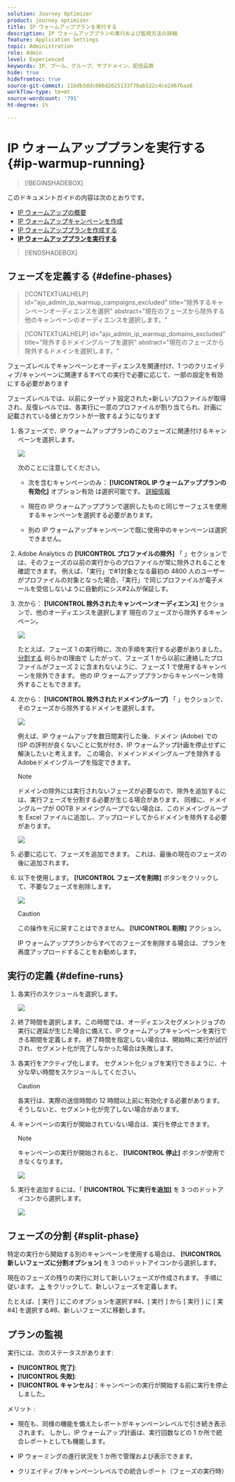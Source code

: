 ```yaml
---
solution: Journey Optimizer
product: journey optimizer
title: IP ウォームアッププランを実行する
description: IP ウォームアッププランの実行および監視方法の詳細
feature: Application Settings
topic: Administration
role: Admin
level: Experienced
keywords: IP、プール、グループ、サブドメイン、配信品質
hide: true
hidefromtoc: true
source-git-commit: 11bdb3ddc666d2025133f70ab522c4ce2d676aa6
workflow-type: tm+mt
source-wordcount: '791'
ht-degree: 1%

---
```


# IP ウォームアッププランを実行する {#ip-warmup-running}

>[!BEGINSHADEBOX]

このドキュメントガイドの内容は次のとおりです。

* [IP ウォームアップの概要](ip-warmup-gs.md)
* [IP ウォームアップキャンペーンを作成](ip-warmup-campaign.md)
* [IP ウォームアッププランを作成する](ip-warmup-plan.md)
* **[IP ウォームアッププランを実行する](ip-warmup-running.md)**

>[!ENDSHADEBOX]

## フェーズを定義する {#define-phases}

>[!CONTEXTUALHELP]
>id="ajo_admin_ip_warmup_campaigns_excluded"
>title="除外するキャンペーンオーディエンスを選択"
>abstract="現在のフェーズから除外する他のキャンペーンのオーディエンスを選択します。"

>[!CONTEXTUALHELP]
>id="ajo_admin_ip_warmup_domains_excluded"
>title="除外するドメイングループを選択"
>abstract="現在のフェーズから除外するドメインを選択します。"

フェーズレベルでキャンペーンとオーディエンスを関連付け、1 つのクリエイティブ/キャンペーンに関連するすべての実行で必要に応じて、一部の設定を有効にする必要があります

フェーズレベルでは、以前にターゲット設定された+新しいプロファイルが取得され、反復レベルでは、各実行に一意のプロファイルが割り当てられ、計画に記載されている値とカウントが一致するようになります

1. 各フェーズで、IP ウォームアッププランのこのフェーズに関連付けるキャンペーンを選択します。

   ![](assets/ip-warmup-plan-select-campaign.png)

   次のことに注意してください。

   * 次を含むキャンペーンのみ： **[!UICONTROL IP ウォームアッププランの有効化]** オプション有効 <!--and live?--> は選択可能です。 [詳細情報](#create-ip-warmup-campaign)

   * 現在の IP ウォームアッププランで選択したものと同じサーフェスを使用するキャンペーンを選択する必要があります。

   * 別の IP ウォームアップキャンペーンで既に使用中のキャンペーンは選択できません。

1. Adobe Analytics の **[!UICONTROL プロファイルの除外]** 「 」セクションでは、そのフェーズの以前の実行からのプロファイルが常に除外されることを確認できます。 例えば、「実行」で#1対象となる最初の 4800 人のユーザーがプロファイルの対象となった場合、「実行」で同じプロファイルが電子メールを受信しないように自動的にシス#2ムが保証しす。

1. 次から： **[!UICONTROL 除外されたキャンペーンオーディエンス]** セクションで、他のオーディエンスを選択します <!--executed/live?-->現在のフェーズから除外するキャンペーン。

   ![](assets/ip-warmup-plan-exclude-campaigns.png)

   たとえば、フェーズ 1 の実行時に、次の手順を実行する必要がありました。 [分割する](#split-phase) 何らかの理由で したがって、フェーズ 1 から以前に連絡したプロファイルがフェーズ 2 に含まれないように、フェーズ 1 で使用するキャンペーンを除外できます。 他の IP ウォームアッププランからキャンペーンを除外することもできます。

1. 次から： **[!UICONTROL 除外されたドメイングループ]** 「 」セクションで、そのフェーズから除外するドメインを選択します。

   ![](assets/ip-warmup-plan-exclude-domains.png)

   例えば、IP ウォームアップを数日間実行した後、ドメイン (Adobe) での ISP の評判が良くないことに気が付き、IP ウォームアップ計画を停止せずに解決したいと考えます。 この場合、ドメインドメイングループを除外するAdobeドメイングループを指定できます。

   >[!NOTE]
   >
   >ドメインの除外には実行されないフェーズが必要なので、除外を追加するには、実行フェーズを分割する必要が生じる場合があります。 同様に、ドメイングループが OOTB ドメイングループでない場合は、このドメイングループを Excel ファイルに追加し、アップロードしてからドメインを除外する必要があります。

   ![](assets/ip-warmup-plan-phase-1.png)

1. 必要に応じて、フェーズを追加できます。 これは、最後の現在のフェーズの後に追加されます。

1. 以下を使用します。 **[!UICONTROL フェーズを削除]** ボタンをクリックして、不要なフェーズを削除します。

   ![](assets/ip-warmup-plan-add-delete-phases.png)

   >[!CAUTION]
   >
   >この操作を元に戻すことはできません。 **[!UICONTROL 削除]** アクション。
   >
   >IP ウォームアッププランからすべてのフェーズを削除する場合は、プランを再度アップロードすることをお勧めします。

## 実行の定義 {#define-runs}

1. 各実行のスケジュールを選択します。 <!--which is actually a window of opportunity. meaning? how many hours? shall we specify that to clarify?-->

   ![](assets/ip-warmup-plan-send-time.png)

1. 終了時間を選択します。この時間では、オーディエンスセグメントジョブの実行に遅延が生じた場合に備えて、IP ウォームアップキャンペーンを実行できる期間を定義します。 終了時間を指定しない場合は、開始時に実行が試行され、セグメント化が完了しなかった場合は失敗します。

1. 各実行をアクティブ化します。 セグメント化ジョブを実行できるように、十分な早い時間をスケジュールしてください。 <!--explain how you can evaluate a proper time-->

   >[!CAUTION]
   >
   >各実行は、実際の送信時間の 12 時間以上前に有効化する必要があります。 そうしないと、セグメント化が完了しない場合があります。 <!--How do you know when segmentation is complete? Is there a way to prevent user from scheduling less than 12 hours before the segmentation job?-->

   <!--Sart to execute on every day basis by simply clicking the play button > for each run? do you have to come back every day to activate each run? or can you schedule them one after the other?)-->

1. キャンペーンの実行が開始されていない場合は、実行を停止できます。<!--why?-->

   >[!NOTE]
   >
   >キャンペーンの実行が開始されると、 **[!UICONTROL 停止]** ボタンが使用できなくなります。 <!--TBC in UI-->

   ![](assets/ip-warmup-plan-stop-run.png)

1. 実行を追加するには、「 **[!UICONTROL 下に実行を追加]** を 3 つのドットアイコンから選択します。

   ![](assets/ip-warmup-plan-run-more-actions.png)

## フェーズの分割 {#split-phase}

特定の実行から開始する別のキャンペーンを使用する場合は、 **[!UICONTROL 新しいフェーズに分割オプション]** を 3 つのドットアイコンから選択します。

現在のフェーズの残りの実行に対して新しいフェーズが作成されます。 手順に従います。 [上](#define-phases) をクリックして、新しいフェーズを定義します。

たとえば、[ 実行 ] にこのオプションを選択す#4、[ 実行 ] から [ 実行 ] に [ 実#4] を選択する#8、新しいフェーズに移動します。

<!--
You don't have to decide the campaign upfront. You can do a split later. It's a work in progress plan: you activate one run at a time with a campaign and you always have the flexibility to modify it while working on it.

But need to explain in which case you want to modify campaigns, provide examples
-->

## プランの監視

実行には、次のステータスがあります<!--TBC with Medha-->:

* **[!UICONTROL 完了]**:
* **[!UICONTROL 失敗]**:
* **[!UICONTROL キャンセル]**：キャンペーンの実行が開始する前に実行を停止しました。

メリット :

* 現在も、同様の機能を備えたレポートがキャンペーンレベルで引き続き表示されます。 しかし、IP ウォームアップ計画は、実行回数などの 1 か所で統合レポートとしても機能します。

* IP ウォーミングの進行状況を 1 か所で管理および表示できます。

* クリエイティブ/キャンペーンレベルでの統合レポート（フェーズの実行時）
